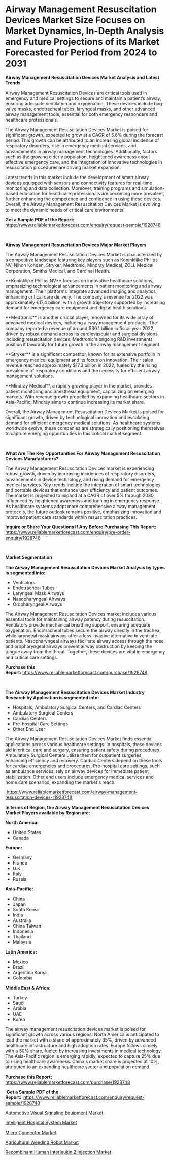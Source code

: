 <p><h1>Airway Management Resuscitation Devices Market Size Focuses on Market Dynamics, In-Depth Analysis and Future Projections of its Market Forecasted for Period from 2024 to 2031</h1></p><p><strong>Airway Management Resuscitation Devices Market Analysis and Latest Trends</strong></p>
<p><p>Airway Management Resuscitation Devices are critical tools used in emergency and medical settings to secure and maintain a patient’s airway, ensuring adequate ventilation and oxygenation. These devices include bag-valve masks, endotracheal tubes, laryngeal masks, and other advanced airway management tools, essential for both emergency responders and healthcare professionals.</p><p>The Airway Management Resuscitation Devices Market is poised for significant growth, expected to grow at a CAGR of 5.6% during the forecast period. This growth can be attributed to an increasing global incidence of respiratory disorders, rise in emergency medical services, and advancements in airway management technologies. Additionally, factors such as the growing elderly population, heightened awareness about effective emergency care, and the integration of innovative technologies in resuscitation procedures are driving market expansion.</p><p>Latest trends in this market include the development of smart airway devices equipped with sensors and connectivity features for real-time monitoring and data collection. Moreover, training programs and simulation-based education for healthcare professionals are becoming more prevalent, further enhancing the competence and confidence in using these devices. Overall, the Airway Management Resuscitation Devices Market is evolving to meet the dynamic needs of critical care environments.</p></p>
<p><strong>Get a Sample PDF of the Report:&nbsp;</strong> <a href="https://www.reliablemarketforecast.com/enquiry/request-sample/1928748?utm_campaign=1140&utm_medium=2&utm_source=Github&utm_content=ia&utm_term=25102024&utm_id=airway-management-resuscitation-devices">https://www.reliablemarketforecast.com/enquiry/request-sample/1928748</a></p>
<p>&nbsp;</p>
<p><strong>Airway Management Resuscitation Devices Major Market Players</strong></p>
<p><p>The Airway Management Resuscitation Devices Market is characterized by a competitive landscape featuring key players such as Koninklijke Philips NV, Nihon Kohden, Stryker, Medtronic, Mindray Medical, ZOLL Medical Corporation, Smiths Medical, and Cardinal Health. </p><p>**Koninklijke Philips NV** focuses on innovative healthcare solutions, emphasizing technological advancements in patient monitoring and airway management. Their platforms integrate advanced imaging and analytics, enhancing critical care delivery. The company's revenue for 2022 was approximately €17.4 billion, with a growth trajectory supported by increasing demand for emergency care equipment and digital health solutions.</p><p>**Medtronic** is another crucial player, renowned for its wide array of advanced medical devices, including airway management products. The company reported a revenue of around $30.1 billion in fiscal year 2022, driven by robust demand across its cardiovascular and surgical divisions, including resuscitation devices. Medtronic's ongoing R&D investments position it favorably for future growth in the airway management segment.</p><p>**Stryker** is a significant competitor, known for its extensive portfolio in emergency medical equipment and its focus on innovation. Their sales revenue reached approximately $17.3 billion in 2022, fueled by the rising prevalence of respiratory conditions and the necessity for efficient airway management solutions.</p><p>**Mindray Medical**, a rapidly growing player in the market, provides patient monitoring and anesthesia equipment, capitalizing on emerging markets. With revenue growth propelled by expanding healthcare sectors in Asia-Pacific, Mindray aims to continue increasing its market share.</p><p>Overall, the Airway Management Resuscitation Devices Market is poised for significant growth, driven by technological innovation and escalating demand for efficient emergency medical solutions. As healthcare systems worldwide evolve, these companies are strategically positioning themselves to capture emerging opportunities in this critical market segment.</p></p>
<p>&nbsp;</p>
<p><strong>What Are The Key Opportunities For Airway Management Resuscitation Devices Manufacturers?</strong></p>
<p><p>The Airway Management Resuscitation Devices market is experiencing robust growth, driven by increasing incidences of respiratory disorders, advancements in device technology, and rising demand for emergency medical services. Key trends include the integration of smart technologies and portable devices that enhance user efficiency and patient outcomes. The market is projected to expand at a CAGR of over 5% through 2030, influenced by heightened awareness and training in emergency response. As healthcare systems adopt more comprehensive airway management protocols, the future outlook remains positive, emphasizing innovation and improved patient care standards within resuscitation practices.</p></p>
<p><strong>Inquire or Share Your Questions If Any Before Purchasing This Report:</strong> <a href="https://www.reliablemarketforecast.com/enquiry/pre-order-enquiry/1928748?utm_campaign=1140&utm_medium=2&utm_source=Github&utm_content=ia&utm_term=25102024&utm_id=airway-management-resuscitation-devices">https://www.reliablemarketforecast.com/enquiry/pre-order-enquiry/1928748</a></p>
<p>&nbsp;</p>
<p><strong>Market Segmentation</strong></p>
<p><strong>The Airway Management Resuscitation Devices Market Analysis by types is segmented into:</strong></p>
<p><ul><li>Ventilators</li><li>Endotracheal Tubes</li><li>Laryngeal Mask Airways</li><li>Nasopharyngeal Airways</li><li>Oropharyngeal Airways</li></ul></p>
<p><p>The Airway Management Resuscitation Devices market includes various essential tools for maintaining airway patency during resuscitation. Ventilators provide mechanical breathing support, ensuring adequate oxygenation. Endotracheal tubes secure the airway directly in the trachea, while laryngeal mask airways offer a less invasive alternative to ventilate patients. Nasopharyngeal airways facilitate airway access through the nose, and oropharyngeal airways prevent airway obstruction by keeping the tongue away from the throat. Together, these devices are vital in emergency and critical care settings.</p></p>
<p><strong>Purchase this Report:&nbsp;</strong><a href="https://www.reliablemarketforecast.com/purchase/1928748?utm_campaign=1140&utm_medium=2&utm_source=Github&utm_content=ia&utm_term=25102024&utm_id=airway-management-resuscitation-devices">https://www.reliablemarketforecast.com/purchase/1928748</a></p>
<p>&nbsp;</p>
<p><strong>The Airway Management Resuscitation Devices Market Industry Research by Application is segmented into:</strong></p>
<p><ul><li>Hospitals, Ambulatory Surgical Centers, and Cardiac Centers</li><li>Ambulatory Surgical Centers</li><li>Cardiac Centers</li><li>Pre-hospital Care Settings</li><li>Other End User</li></ul></p>
<p><p>The Airway Management Resuscitation Devices Market finds essential applications across various healthcare settings. In hospitals, these devices aid in critical care and surgery, ensuring patient safety during procedures. Ambulatory Surgical Centers utilize them for outpatient surgeries, enhancing efficiency and recovery. Cardiac Centers depend on these tools for cardiac emergencies and procedures. Pre-hospital care settings, such as ambulance services, rely on airway devices for immediate patient stabilization. Other end users include emergency medical services and home care scenarios, expanding the market's reach.</p></p>
<p><a href="https://www.reliablemarketforecast.com/airway-management-resuscitation-devices-r1928748?utm_campaign=1140&utm_medium=2&utm_source=Github&utm_content=ia&utm_term=25102024&utm_id=airway-management-resuscitation-devices">&nbsp;https://www.reliablemarketforecast.com/airway-management-resuscitation-devices-r1928748</a></p>
<p><strong>In terms of Region, the Airway Management Resuscitation Devices Market Players available by Region are:</strong></p>
<p>
    <p> <strong> North America: </strong>
        <ul>
            <li>United States</li>
            <li>Canada</li>
        </ul>
        </p> 
    <p> <strong> Europe: </strong>
        <ul>
            <li>Germany</li>
            <li>France</li>
            <li>U.K.</li>
            <li>Italy</li>
            <li>Russia</li>
        </ul>
        </p> 
    <p> <strong> Asia-Pacific: </strong>
        <ul>
            <li>China</li>
            <li>Japan</li>
            <li>South Korea</li>
            <li>India</li>
            <li>Australia</li>
            <li>China Taiwan</li>
            <li>Indonesia</li>
            <li>Thailand</li>
            <li>Malaysia</li>
        </ul>
        </p> 
    <p> <strong> Latin America: </strong>
        <ul>
            <li>Mexico</li>
            <li>Brazil</li>
            <li>Argentina Korea</li>
            <li>Colombia</li>
        </ul>
        </p> 
    <p> <strong> Middle East & Africa: </strong>
        <ul>
            <li>Turkey</li>
            <li>Saudi</li>
            <li>Arabia</li>
            <li>UAE</li>
            <li>Korea</li>
        </ul>
    </p>
    </p>
<p><p>The airway management resuscitation devices market is poised for significant growth across various regions. North America is anticipated to lead the market with a share of approximately 35%, driven by advanced healthcare infrastructure and high adoption rates. Europe follows closely with a 30% share, fueled by increasing investments in medical technology. The Asia-Pacific region is emerging rapidly, expected to capture 25% due to rising healthcare awareness. China's market share is projected at 10%, attributed to an expanding healthcare sector and population demand.</p></p>
<p><strong>Purchase this Report: </strong><a href="https://www.reliablemarketforecast.com/purchase/1928748?utm_campaign=1140&utm_medium=2&utm_source=Github&utm_content=ia&utm_term=25102024&utm_id=airway-management-resuscitation-devices">https://www.reliablemarketforecast.com/purchase/1928748</a></p>
<p>&nbsp;<strong>Get a Sample PDF of the Report:&nbsp;&nbsp;</strong><a href="https://www.reliablemarketforecast.com/enquiry/request-sample/1928748?utm_campaign=1140&utm_medium=2&utm_source=Github&utm_content=ia&utm_term=25102024&utm_id=airway-management-resuscitation-devices">https://www.reliablemarketforecast.com/enquiry/request-sample/1928748</a></p>
<p><strong></strong></p>
<p><p><a href="https://github.com/b9uxfeyen/Market-Research-Report-List-1/blob/main/automotive-visual-signaling-equipment-market.md?utm_campaign=1140&utm_medium=2&utm_source=Github&utm_content=ia&utm_term=25102024&utm_id=airway-management-resuscitation-devices">Automotive Visual Signaling Equipment Market</a></p><p><a href="https://github.com/deshawnj39lau/Market-Research-Report-List-1/blob/main/intelligent-hospital-system-market.md?utm_campaign=1140&utm_medium=2&utm_source=Github&utm_content=ia&utm_term=25102024&utm_id=airway-management-resuscitation-devices">Intelligent Hospital System Market</a></p><p><a href="https://issuu.com/reportprime-2/docs/micro-connector-market-size-2030.pp_4183ac9a0625d4?utm_campaign=1140&utm_medium=2&utm_source=Github&utm_content=ia&utm_term=25102024&utm_id=airway-management-resuscitation-devices">Micro Connector Market</a></p><p><a href="https://www.linkedin.com/pulse/exploring-agricultural-weeding-robot-market-dynamics-revenue-mxk3c?utm_campaign=1140&utm_medium=2&utm_source=Github&utm_content=ia&utm_term=25102024&utm_id=airway-management-resuscitation-devices">Agricultural Weeding Robot Market</a></p><p><a href="https://www.linkedin.com/pulse/recombinant-human-interleukin-2-injection-market-analysis-9y4rf?utm_campaign=1140&utm_medium=2&utm_source=Github&utm_content=ia&utm_term=25102024&utm_id=airway-management-resuscitation-devices">Recombinant Human Interleukin 2 Injection Market</a></p></p>